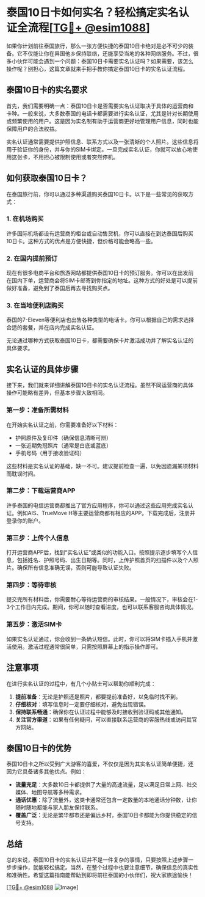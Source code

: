 # 泰国10日卡如何实名？轻松搞定实名认证全流程[[TG💪+ @esim1088](https://t.me/s/esim1088)]

如果你计划前往泰国旅行，那么一张方便快捷的泰国10日卡绝对是必不可少的装备。它不仅能让你在异国他乡保持联络，还能享受当地的各种网络服务。不过，很多小伙伴可能会遇到一个问题：泰国10日卡需要实名认证吗？如果需要，该怎么操作呢？别担心，这篇文章就来手把手教你搞定泰国10日卡的实名认证流程。

## 泰国10日卡的实名要求

首先，我们需要明确一点：泰国10日卡是否需要实名认证取决于具体的运营商和卡种。一般来说，大多数泰国的电话卡都需要进行实名认证，尤其是针对长期使用或频繁使用的用户。这是因为实名制有助于运营商更好地管理用户信息，同时也能保障用户的合法权益。

实名认证通常需要提供护照信息、联系方式以及一张清晰的个人照片。这些信息将用于验证你的身份，并与你的SIM卡绑定。一旦完成实名认证，你就可以放心地使用这张卡，不用担心被限制使用或者突然停机。

## 如何获取泰国10日卡？

在泰国旅行前，你可以通过多种渠道购买泰国10日卡。以下是一些常见的获取方式：

### 1. 在机场购买

许多国际机场都设有运营商的柜台或自动售货机，你可以直接在到达泰国后购买10日卡。这种方式的优点是方便快捷，但价格可能会略高一些。

### 2. 在国内提前预订

现在有很多电商平台和旅游网站都提供泰国10日卡的预订服务。你可以在出发前在国内下单，运营商会将SIM卡邮寄到你指定的地址。这种方式的好处是可以提前做好准备，避免到了泰国后再去寻找购买点。

### 3. 在当地便利店购买

泰国的7-Eleven等便利店也出售各种类型的电话卡。你可以根据自己的需求选择合适的套餐，并在店内完成实名认证。

无论通过哪种方式获取泰国10日卡，都需要确保卡片激活成功并了解实名认证的具体要求。

## 实名认证的具体步骤

接下来，我们就来详细讲解泰国10日卡的实名认证流程。虽然不同运营商的具体操作可能略有差异，但基本步骤大致相同。

### 第一步：准备所需材料

在开始实名认证之前，你需要准备好以下材料：

- 护照原件及复印件（确保信息清晰可辨）
- 一张近期免冠照片（通常是白底或蓝底）
- 手机号码（用于接收验证码）

这些材料是实名认证的基础，缺一不可。建议提前检查一遍，以免因遗漏某项材料而耽误时间。

### 第二步：下载运营商APP

许多泰国的电信运营商都推出了官方应用程序，你可以通过这些应用完成实名认证。例如AIS、TrueMove H等主要运营商都有相应的APP。下载完成后，注册并登录你的账户。

### 第三步：上传个人信息

打开运营商APP后，找到“实名认证”或类似的功能入口。按照提示逐步填写个人信息，包括姓名、护照号码、出生日期等。同时，上传护照首页的扫描件以及个人照片。确保所有信息准确无误，否则可能导致认证失败。

### 第四步：等待审核

提交完所有材料后，你需要耐心等待运营商的审核结果。一般情况下，审核会在1-3个工作日内完成。期间，你可以随时查看进度，也可以联系客服咨询具体情况。

### 第五步：激活SIM卡

如果实名认证通过，你会收到一条确认短信。此时，你可以将SIM卡插入手机并激活使用。激活过程通常很简单，只需按照屏幕上的指示操作即可。

## 注意事项

在进行实名认证的过程中，有几个小贴士可以帮助你顺利完成：

1. **提前准备**：无论是护照还是照片，都要提前准备好，以免临时找不到。
2. **仔细核对**：填写信息时一定要仔细核对，避免出现错误。
3. **保持联系畅通**：确保你在认证过程中能够及时接收到验证码或其他通知。
4. **关注官方渠道**：如果有任何疑问，可以直接联系运营商的客服热线或访问其官方网站。

## 泰国10日卡的优势

泰国10日卡之所以受到广大游客的喜爱，不仅仅是因为其实名认证简单便捷，还因为它具备诸多其他优点。例如：

- **流量充足**：大多数10日卡都提供了大量的高速流量，足以满足日常上网、社交媒体、地图导航等多种需求。
- **通话优惠**：除了流量外，这类卡通常还包含一定数量的本地通话分钟数，让你随时随地都能与家人朋友保持联系。
- **覆盖广泛**：无论是繁华都市还是偏远乡村，泰国10日卡都能为你提供稳定的信号支持。

## 总结

总的来说，泰国10日卡的实名认证并不是一件复杂的事情，只要按照上述步骤一步步操作，就能轻松搞定。当然，在整个过程中也要注意细节，确保信息的真实性和准确性。希望这篇指南能帮助到即将前往泰国的小伙伴们，祝大家旅途愉快！

[[TG💪+ @esim1088](https://t.me/s/esim1088) ![Image](https://i.postimg.cc/4NQfJmqS/Snipaste-2025-05-13-00-14-12.png)]